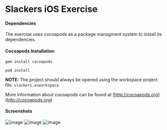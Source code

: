 Slackers iOS Exercise
=======

#### Dependencies

The exercise uses cocoapods as a package managment system to install its dependencies. 

#### Cocoapods Installation

```gem install cocoapods```

```pod install```

**NOTE:** The project should always be opened using the workspace project file. ```slackers.xcworkspace```

More information about cocoapods can be found at [http://cocoapods.org](http://cocoapods.org)

#### Screenshots

![image](https://cloud.githubusercontent.com/assets/3449724/10978710/c1fc03be-83ce-11e5-8570-b67c28bcc9e9.png)
![image](https://cloud.githubusercontent.com/assets/3449724/10978711/c5c28946-83ce-11e5-9154-21f9a8ffbb1d.png)
![image](https://cloud.githubusercontent.com/assets/3449724/10978715/c73331ae-83ce-11e5-89ab-f3277aa2687a.png)
